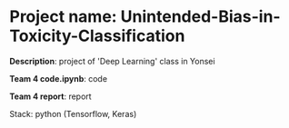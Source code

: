 # Project name: Unintended-Bias-in-Toxicity-Classification
**Description**: project of 'Deep Learning' class in Yonsei

**Team 4 code.ipynb**: code

**Team 4 report**: report

Stack: python (Tensorflow, Keras)
